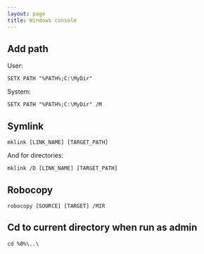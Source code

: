 ```yaml
---
layout: page
title: Windows console
---
```


Add path
--------

User:

    SETX PATH "%PATH%;C:\MyDir"

System:

    SETX PATH "%PATH%;C:\MyDir" /M

Symlink
-------

    mklink [LINK_NAME] [TARGET_PATH]

And for directories:

    mklink /D [LINK_NAME] [TARGET_PATH]

Robocopy
--------

    robocopy [SOURCE] [TARGET] /MIR

Cd to current directory when run as admin
-----------------------------------------

    cd %0%\..\
